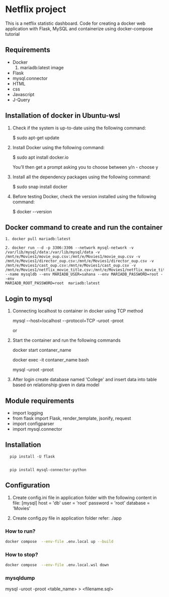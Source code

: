 # Netflix project
This is a netflix statistic dashboard. 
Code for creating a docker web application with Flask, MySQL and containerize using docker-compose tutorial

## Requirements

   - Docker
      1. mariadb:latest image
   - Flask
   - mysql.connector
   - HTML
   - css
   - Javascript
   - J-Query
   

## Installation of docker in Ubuntu-wsl

   1. Check if the system is up-to-date using the following command:

      $ sudo apt-get update

   2. Install Docker using the following command:

      $ sudo apt install docker.io

      You’ll then get a prompt asking you to choose between y/n - choose y

   3. Install all the dependency packages using the following command:

      $ sudo snap install docker

   4. Before testing Docker, check the version installed using the following command:

      $ docker --version



## Docker command to create and run the container

    1. docker pull mariadb:latest

    2. docker run --d -p 3306:3306 --network mysql-network -v /var/lib/mysql/data:/var/lib/mysql/data -v /mnt/e/Movies1/movie_oup.csv:/mnt/e/Movies1/movie_oup.csv -v
    /mnt/e/Movies1/director_oup.csv:/mnt/e/Movies1/director_oup.csv -v /mnt/e/Movies1/cast_oup.csv:/mnt/e/Movies1/cast_oup.csv -v
    /mnt/e/Movies1/netflix_movie_title.csv:/mnt/e/Movies1/netflix_movie_title.csv --name mysqldb --env MARIADB_USER=sahana --env MARIADB_PASSWORD=root --env
    MARIADB_ROOT_PASSWORD=root  mariadb:latest



## Login to mysql

  1. Connecting localhost to container in docker using TCP method

     mysql --host=localhost --protocol=TCP -uroot -proot

     or

  2. Start the container and run the following commands

     docker start contaner_name

     docker exec -it contaner_name bash

     mysql -uroot -proot

  3. After login create database named 'College' and insert data into table based on relationship given in data model
  
  
## Module requirements
  
  - import logging
  - from flask import Flask, render_template, jsonify, request
  - import configparser
  - import mysql.connector

## Installation

      pip install -U flask
      
  
      pip install mysql-connector-python
  
## Configuration

  1. Create config.ini file in application folder with the following content in file:
    [mysql]
    host = 'db'
    user = 'root'
    password =  'root'
    database = 'Movies'
    
  2. Create config.py file in  application folder
     refer: ./app
     
 
  


### How to run?
```bash
docker compose  --env-file .env.local up --build
```
### How to stop?
```bash
docker compose  --env-file .env.local.wsl down
```

### mysqldump
mysql -uroot -proot <table_name> > <filename.sql>
